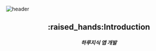 ![header](https://capsule-render.vercel.app/api?type=wave&color=auto&height=300&section=header&text=Make%20HARU&fontSize=60)
<div align=center><h2>:raised_hands:Introduction</h2></div>
<div align=center><h5>하루지식 앱 개발</h5></div>

